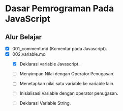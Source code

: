 # Dasar Pemrograman Pada JavaScript
## Alur Belajar
- [x] 001_comment.md (Komentar pada Javascript).
- [x] 002.variable.md
  - [x] Deklarasi variable Javascript.
  - [ ] Menyimpan Nilai dengan Operator Penugasan.
  - [ ] Menetapkan nilai satu variable ke variable lain.
  - [ ] Inisialisasi Variable dengan operator penugasan.
  - [ ] Deklarasi Variable String.

